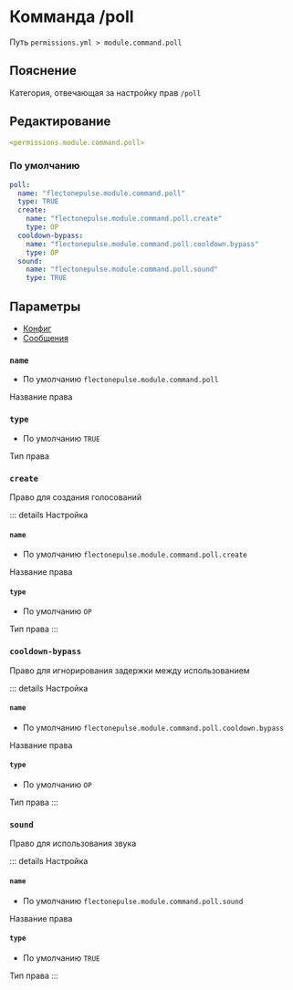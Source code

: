 # Комманда /poll
Путь `permissions.yml > module.command.poll`

## Пояснение
Категория, отвечающая за настройку прав `/poll`

## Редактирование
```yaml
<permissions.module.command.poll>
```

### По умолчанию
```yaml
poll:
  name: "flectonepulse.module.command.poll"
  type: TRUE
  create:
    name: "flectonepulse.module.command.poll.create"
    type: OP
  cooldown-bypass:
    name: "flectonepulse.module.command.poll.cooldown.bypass"
    type: OP
  sound:
    name: "flectonepulse.module.command.poll.sound"
    type: TRUE
```

## Параметры

- [Конфиг](/en/config/module/command/poll/)
- [Сообщения](/en/messages/ru_ru/module/command/poll/)

### `name`
- По умолчанию `flectonepulse.module.command.poll`

Название права

### `type`
- По умолчанию `TRUE`

Тип права

### `create`

Право для создания голосований

::: details Настройка
#### `name`
- По умолчанию `flectonepulse.module.command.poll.create`

Название права

#### `type`
- По умолчанию `OP`

Тип права
:::

### `cooldown-bypass`

Право для игнорирования задержки между использованием

::: details Настройка
#### `name`
- По умолчанию `flectonepulse.module.command.poll.cooldown.bypass`

Название права

#### `type`
- По умолчанию `OP`

Тип права
:::

### `sound`

Право для использования звука

::: details Настройка
#### `name`
- По умолчанию `flectonepulse.module.command.poll.sound`

Название права

#### `type`
- По умолчанию `TRUE`

Тип права
:::

<!--@include: @/en/parts/permission.md-->

